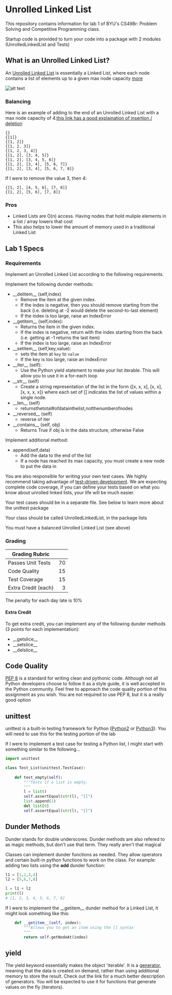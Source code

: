 # Unrolled Linked List

This repository contains information for lab 1 of BYU's CS498r: Problem Solving and Competitive Programming class.

Startup code is provided to turn your code into a package with 2 modules (UnrolledLinkedList and Tests)


## What is an Unrolled Linked List?

An [Unrolled Linked List](https://en.wikipedia.org/wiki/Unrolled_linked_list) is essentially a Linked List, where each node contains a list of elements up to a given max node capacity [more](https://brilliant.org/wiki/unrolled-linked-list/) 

![alt text](https://upload.wikimedia.org/wikipedia/commons/1/16/Unrolled_linked_lists_%281-8%29.PNG)

### Balancing

Here is an example of adding to the end of an Unrolled Linked List with a max node capacity of 4.[this link has a good explaination of insertion / deletion](https://blogs.msdn.microsoft.com/devdev/2005/08/22/unrolled-linked-lists/)

```
{}
{[1]}
{[1, 2]}
{[1, 2, 3]}
{[1, 2, 3, 4]}
{[1, 2], [3, 4, 5]}
{[1, 2], [3, 4, 5, 6]}
{[1, 2], [3, 4], [5, 6, 7]}
{[1, 2], [3, 4], [5, 6, 7, 8]}
```

If I were to remove the value 3, then 4:

```
{[1, 2], [4, 5, 6], [7, 8]}
{[1, 2], [5, 6], [7, 8]}
```

### Pros

* Linked Lists are O(n) access. Having nodes that hold muliple elements in a list / array lowers that cost
* This also helps to lower the amount of memory used in a traditional Linked List

## Lab 1 Specs

### Requirements

Implement an Unrolled Linked List according to the following requirements. 

Implement the following dunder methods:

* \_\_delitem\_\_ (self,index)
    * Remove the item at the given index.
    * If the index is negative, then you should remove starting from the back (i.e. deleting at -2 would delete the second-to-last element)
    * If the index is too large, raise an IndexError
* \_\_getitem\_\_ (self,index):
    * Returns the item in the given index.
    * If the index is negative, return with the index starting from the back (i.e. getting at -1 returns the last item)
    * If the index is too large, raise an IndexError
* \_\_setitem\_\_ (self,key,value):
    * sets the item at `key` to `value`
    * If the key is too large, raise an IndexError
* \_\_iter\_\_ (self):
    * Use the Python yield statement to make your list iterable. This will allow you to use it in a for-each loop
* \_\_str\_\_ (self)
    * Create a string representation of the list in the form {[x, x, x], [x, x], [x, x, x, x]}
where each set of [] indicates the list of values within a single node.
* \_\_len\_\_ (self)
    * returnsthetotal#ofdatainthelist,notthenumberofnodes
* \_\_reversed\_\_ (self)
    * reverse of iter
* \_\_contains\_\_ (self, obj)
    * Returns True if obj is in the data structure, otherwise False

Implement additional method:

* append(self,data)
    * Add the data to the end of the list
    * If a node has reached its max capacity, you must create a new node to put the data in

You are also responsible for writing your own test cases. We highly recommend taking advantage of [test-driven development](https://en.wikipedia.org/wiki/Test-driven_development). We are expecting complete code coverage, if you can define your tests based on what you know about unrolled linked lists, your life will be much easier. 

Your test cases should be in a separate file. See below to learn more about the unittest package

Your class should be called UnrolledLinkedList, in the package lists

You must have a balanced Unrolled Linked List (see above)

### Grading

| Grading Rubric      |    |
| ------------------- | --:|
| Passes Unit Tests   | 70 |
| Code Quality        | 15 |
| Test Coverage       | 15 |
| Extra Credit (each) |  3 |

The penalty for each day late is 10%

#### Extra Credit

To get extra credit, you can implement any of the following dunder methods (3 points for each implementation):

* \_\_getslice\_\_
* \_\_setslice\_\_
* \_\_delslice\_\_

## Code Quality

[PEP 8](https://www.python.org/dev/peps/pep-0008/) is a standard for writing clean and pythonic code. Although not all Python developers choose to follow it as a style guide, it is well accepted in the Python community. Feel free to approach the code quality portion of this assignment as you wish. You are not required to use PEP 8, but it is a really good option

## unittest

unittest is a built-in testing framework for Python ([Python2](https://docs.python.org/2/library/unittest.html) or [Python3](https://docs.python.org/3/library/unittest.html)). You will need to use this for the testing portion of the lab

If I were to implement a test case for testing a Python list, I might start with something similar to the following...

```python
import unittest

class Test_List(unittest.TestCase):
    
    def test_empty(self):
        """Tests if a list is empty.
        """
        l = list()
        self.assertEqual(str(l), "[]")
        list.append(1)
        del list[0]
        self.assertEqual(str(l), "[]")

```

## Dunder Methods

Dunder stands for double underscores. Dunder methods are also refered to as magic methods, but don't use that term. They really aren't that magical

Classes can implement dunder functions as needed. They allow operators and certain built-in python functions to work on the class. For example: adding two lists using the __add__ dunder function:

```python
l1 = [1,2,3,4]
l2 = [5,6,7,8]

l = l1 + l2
print(l)
# [1, 2, 3, 4, 5, 6, 7, 8]
```

If I were to implement the \_\_getitem\_\_ dunder method for a Linked List, it might look something like this:

```python
    def __getitem__(self, index):
        """Allows you to get an item using the [] syntax
        """
        return self.getNodeAt(index)
```


## yield

The yield keyword essentially makes the object 'iterable'. It is a [generator](https://pythontips.com/2013/09/29/the-python-yield-keyword-explained/), meaning that the data is created on demand, rather than using additional memory to store the result. Check out the link for a much better description of generators. You will be expected to use it for functions that generate values on the fly (iterators). 


